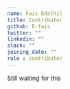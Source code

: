 ```yaml
---
name: Fais Edathil
title: Contributor
github: E-fais
twitter: ""
linkedin: ""
slack: ""
joining_date: ""
role : contributor
---
```


Still waiting for this
